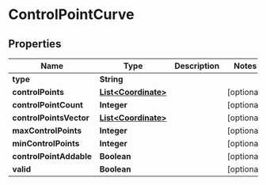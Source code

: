 

# ControlPointCurve


## Properties

| Name | Type | Description | Notes |
|------------ | ------------- | ------------- | -------------|
|**type** | **String** |  |  |
|**controlPoints** | [**List&lt;Coordinate&gt;**](Coordinate.md) |  |  [optional] |
|**controlPointCount** | **Integer** |  |  [optional] |
|**controlPointsVector** | [**List&lt;Coordinate&gt;**](Coordinate.md) |  |  [optional] |
|**maxControlPoints** | **Integer** |  |  [optional] |
|**minControlPoints** | **Integer** |  |  [optional] |
|**controlPointAddable** | **Boolean** |  |  [optional] |
|**valid** | **Boolean** |  |  [optional] |



